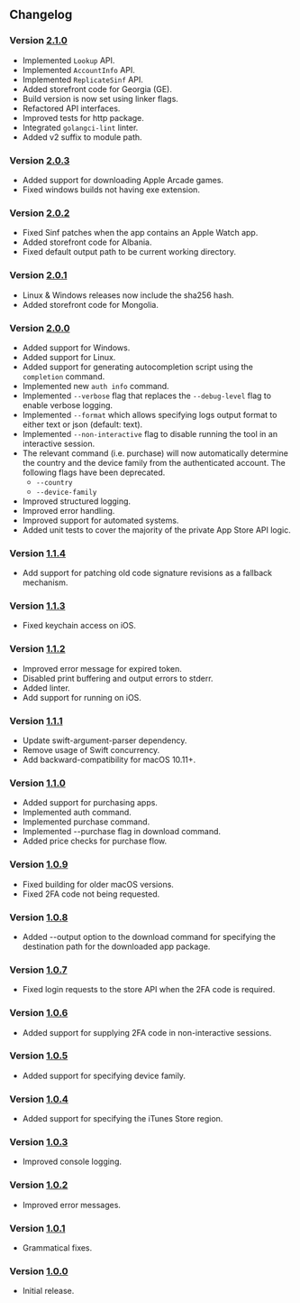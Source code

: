 ## Changelog

### Version [2.1.0](https://github.com/majd/ipatool/releases/tag/v2.1.0)

- Implemented `Lookup` API.
- Implemented `AccountInfo` API.
- Implemented `ReplicateSinf` API.
- Added storefront code for Georgia (GE).
- Build version is now set using linker flags.
- Refactored API interfaces.
- Improved tests for http package.
- Integrated `golangci-lint` linter.
- Added v2 suffix to module path.

### Version [2.0.3](https://github.com/majd/ipatool/releases/tag/v2.0.3)

- Added support for downloading Apple Arcade games.
- Fixed windows builds not having exe extension.


### Version [2.0.2](https://github.com/majd/ipatool/releases/tag/v2.0.2)

- Fixed Sinf patches when the app contains an Apple Watch app.
- Added storefront code for Albania.
- Fixed default output path to be current working directory.

### Version [2.0.1](https://github.com/majd/ipatool/releases/tag/v2.0.1)

- Linux & Windows releases now include the sha256 hash.
- Added storefront code for Mongolia.

### Version [2.0.0](https://github.com/majd/ipatool/releases/tag/v2.0.0)

- Added support for Windows.
- Added support for Linux.
- Added support for generating autocompletion script using the `completion` command.
- Implemented new `auth info` command.
- Implemented `--verbose` flag that replaces the `--debug-level` flag to enable verbose logging.
- Implemented `--format` which allows specifying logs output format to either text or json (default: text).
- Implemented `--non-interactive` flag to disable running the tool in an interactive session.
- The relevant command (i.e. purchase) will now automatically determine the country and the device family from the authenticated account. The following flags have been deprecated.
    - `--country`
    - `--device-family`
- Improved structured logging.
- Improved error handling.
- Improved support for automated systems.
- Added unit tests to cover the majority of the private App Store API logic.

### Version [1.1.4](https://github.com/majd/ipatool/releases/tag/v1.1.4)

- Add support for patching old code signature revisions as a fallback mechanism.

### Version [1.1.3](https://github.com/majd/ipatool/releases/tag/v1.1.3)

- Fixed keychain access on iOS.

### Version [1.1.2](https://github.com/majd/ipatool/releases/tag/v1.1.2)

- Improved error message for expired token.
- Disabled print buffering and output errors to stderr.
- Added linter.
- Add support for running on iOS.

### Version [1.1.1](https://github.com/majd/ipatool/releases/tag/v1.1.1)

- Update swift-argument-parser dependency.
- Remove usage of Swift concurrency.
- Add backward-compatibility for macOS 10.11+.

### Version [1.1.0](https://github.com/majd/ipatool/releases/tag/v1.1.0)

- Added support for purchasing apps.
- Implemented auth command.
- Implemented purchase command.
- Implemented --purchase flag in download command.
- Added price checks for purchase flow.


### Version [1.0.9](https://github.com/majd/ipatool/releases/tag/v1.0.9)

- Fixed building for older macOS versions.
- Fixed 2FA code not being requested.


### Version [1.0.8](https://github.com/majd/ipatool/releases/tag/v1.0.8)

- Added --output option to the download command for specifying the destination path for the downloaded app package.

### Version [1.0.7](https://github.com/majd/ipatool/releases/tag/v1.0.7)

- Fixed login requests to the store API when the 2FA code is required.

### Version [1.0.6](https://github.com/majd/ipatool/releases/tag/v1.0.6)

- Added support for supplying 2FA code in non-interactive sessions.

### Version [1.0.5](https://github.com/majd/ipatool/releases/tag/v1.0.5)

- Added support for specifying device family.

### Version [1.0.4](https://github.com/majd/ipatool/releases/tag/v1.0.4)

- Added support for specifying the iTunes Store region.

### Version [1.0.3](https://github.com/majd/ipatool/releases/tag/v1.0.3)

- Improved console logging.

### Version [1.0.2](https://github.com/majd/ipatool/releases/tag/v1.0.2)

- Improved error messages.

### Version [1.0.1](https://github.com/majd/ipatool/releases/tag/v1.0.1)

- Grammatical fixes.

### Version [1.0.0](https://github.com/majd/ipatool/releases/tag/v1.0.0)

- Initial release.
